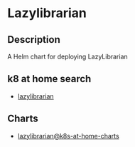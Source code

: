 # Lazylibrarian

## Description

A Helm chart for deploying LazyLibrarian

## k8 at home search

- [lazylibrarian](https://nanne.dev/k8s-at-home-search/#/lazylibrarian)

## Charts

- [lazylibrarian@k8s-at-home-charts](https://k8s-at-home.com/charts/)
